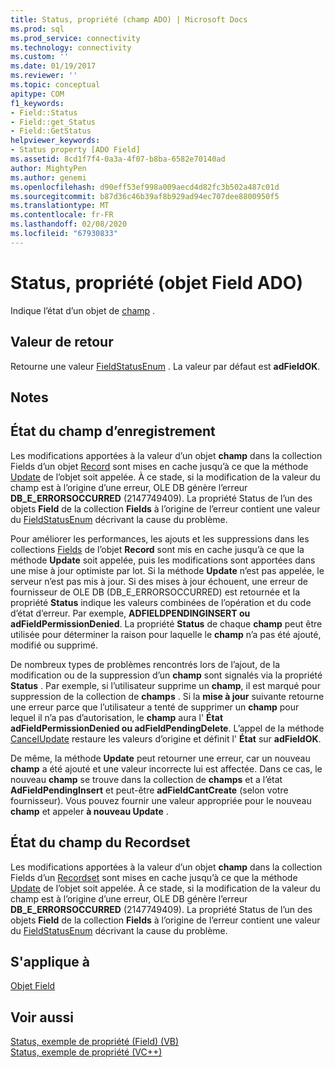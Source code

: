 ```yaml
---
title: Status, propriété (champ ADO) | Microsoft Docs
ms.prod: sql
ms.prod_service: connectivity
ms.technology: connectivity
ms.custom: ''
ms.date: 01/19/2017
ms.reviewer: ''
ms.topic: conceptual
apitype: COM
f1_keywords:
- Field::Status
- Field::get_Status
- Field::GetStatus
helpviewer_keywords:
- Status property [ADO Field]
ms.assetid: 8cd1f7f4-0a3a-4f07-b8ba-6582e70140ad
author: MightyPen
ms.author: genemi
ms.openlocfilehash: d90eff53ef998a009aecd4d82fc3b502a487c01d
ms.sourcegitcommit: b87d36c46b39af8b929ad94ec707dee8800950f5
ms.translationtype: MT
ms.contentlocale: fr-FR
ms.lasthandoff: 02/08/2020
ms.locfileid: "67930833"
---
```

# <a name="status-property-ado-field"></a>Status, propriété (objet Field ADO)
Indique l’état d’un objet de [champ](../../../ado/reference/ado-api/field-object.md) .  
  
## <a name="return-value"></a>Valeur de retour  
 Retourne une valeur [FieldStatusEnum](../../../ado/reference/ado-api/fieldstatusenum.md) . La valeur par défaut est **adFieldOK**.  
  
## <a name="remarks"></a>Notes  
  
## <a name="record-field-status"></a>État du champ d’enregistrement  
 Les modifications apportées à la valeur d’un objet **champ** dans la collection Fields d’un objet [Record](../../../ado/reference/ado-api/record-object-ado.md) sont mises en cache jusqu’à ce que la méthode [Update](../../../ado/reference/ado-api/update-method.md) de l’objet soit appelée. À ce stade, si la modification de la valeur du champ est à l’origine d’une erreur, OLE DB génère l’erreur **DB_E_ERRORSOCCURRED** (2147749409). La propriété Status de l’un des objets **Field** de la collection **Fields** à l’origine de l’erreur contient une valeur du [FieldStatusEnum](../../../ado/reference/ado-api/fieldstatusenum.md) décrivant la cause du problème.  
  
 Pour améliorer les performances, les ajouts et les suppressions dans les collections [Fields](../../../ado/reference/ado-api/fields-collection-ado.md) de l’objet **Record** sont mis en cache jusqu’à ce que la méthode **Update** soit appelée, puis les modifications sont apportées dans une mise à jour optimiste par lot. Si la méthode **Update** n’est pas appelée, le serveur n’est pas mis à jour. Si des mises à jour échouent, une erreur de fournisseur de OLE DB (DB_E_ERRORSOCCURRED) est retournée et la propriété **Status** indique les valeurs combinées de l’opération et du code d’état d’erreur. Par exemple, **ADFIELDPENDINGINSERT ou adFieldPermissionDenied**. La propriété **Status** de chaque **champ** peut être utilisée pour déterminer la raison pour laquelle le **champ** n’a pas été ajouté, modifié ou supprimé.  
  
 De nombreux types de problèmes rencontrés lors de l’ajout, de la modification ou de la suppression d’un **champ** sont signalés via la propriété **Status** . Par exemple, si l’utilisateur supprime un **champ**, il est marqué pour suppression de la collection de **champs** . Si la **mise à jour** suivante retourne une erreur parce que l’utilisateur a tenté de supprimer un **champ** pour lequel il n’a pas d’autorisation, le **champ** aura l' **État** **adFieldPermissionDenied ou adFieldPendingDelete**. L’appel de la méthode [CancelUpdate](../../../ado/reference/ado-api/cancelupdate-method-ado.md) restaure les valeurs d’origine et définit l' **État** sur **adFieldOK**.  
  
 De même, la méthode **Update** peut retourner une erreur, car un nouveau **champ** a été ajouté et une valeur incorrecte lui est affectée. Dans ce cas, le nouveau **champ** se trouve dans la collection de **champs** et a l’état **AdFieldPendingInsert** et peut-être **adFieldCantCreate** (selon votre fournisseur). Vous pouvez fournir une valeur appropriée pour le nouveau **champ** et appeler **à nouveau Update** .  
  
## <a name="recordset-field-status"></a>État du champ du Recordset  
 Les modifications apportées à la valeur d’un objet **champ** dans la collection Fields d’un [Recordset](../../../ado/reference/ado-api/recordset-object-ado.md) sont mises en cache jusqu’à ce que la méthode [Update](../../../ado/reference/ado-api/update-method.md) de l’objet soit appelée. À ce stade, si la modification de la valeur du champ est à l’origine d’une erreur, OLE DB génère l’erreur **DB_E_ERRORSOCCURRED** (2147749409). La propriété Status de l’un des objets **Field** de la collection **Fields** à l’origine de l’erreur contient une valeur du [FieldStatusEnum](../../../ado/reference/ado-api/fieldstatusenum.md) décrivant la cause du problème.  
  
## <a name="applies-to"></a>S'applique à  
 [Objet Field](../../../ado/reference/ado-api/field-object.md)  
  
## <a name="see-also"></a>Voir aussi  
 [Status, exemple de propriété (Field) (VB)](../../../ado/reference/ado-api/status-property-example-field-vb.md)   
 [Status, exemple de propriété (VC++)](../../../ado/reference/ado-api/status-property-example-vc.md)   
